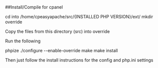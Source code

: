 ##Install/Compile for cpanel

cd into /home/cpeasyapache/src/{INSTALLED PHP VERSION}/ext/
mkdir override

Copy the files from this directory (src) into override

Run the following

phpize
./configure --enable-override
make 
make install

Then just follow the install instructions for the config and php.ini settings
